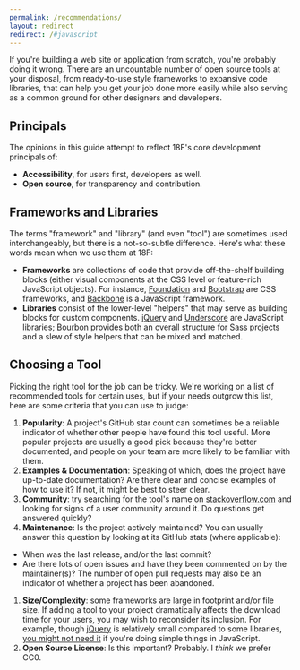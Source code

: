 ```yaml
---
permalink: /recommendations/
layout: redirect
redirect: /#javascript
---
```


If you're building a web site or application from scratch, you're probably doing it wrong. There are an uncountable number of open source tools at your disposal, from ready-to-use style frameworks to expansive code libraries, that can help you get your job done more easily while also serving as a common ground for other designers and developers.

## Principals
The opinions in this guide attempt to reflect 18F's core development principals of:

- **Accessibility**, for users first, developers as well.
- **Open source**, for transparency and contribution.

## Frameworks and Libraries
The terms "framework" and "library" (and even "tool") are sometimes used interchangeably, but there is a not-so-subtle difference. Here's what these words mean when we use them at 18F:

* **Frameworks** are collections of code that provide off-the-shelf building blocks (either visual components at the CSS level or feature-rich JavaScript objects). For instance, [Foundation] and [Bootstrap] are CSS frameworks, and [Backbone] is a JavaScript framework.
* **Libraries** consist of the lower-level "helpers" that may serve as building blocks for custom components. [jQuery] and [Underscore] are JavaScript libraries; [Bourbon] provides both an overall structure for [Sass] projects and a slew of style helpers that can be mixed and matched.

## Choosing a Tool
Picking the right tool for the job can be tricky. We're working on a list of recommended tools for certain uses, but if your needs outgrow this list, here are some criteria that you can use to judge:

1. **Popularity**: A project's GitHub star count can sometimes be a reliable indicator of whether other people have found this tool useful. More popular projects are usually a good pick because they're better documented, and people on your team are more likely to be familiar with them.
1. **Examples & Documentation**: Speaking of which, does the project have up-to-date documentation? Are there clear and concise examples of how to use it? If not, it might be best to steer clear.
1. **Community**: try searching for the tool's name on [stackoverflow.com](http://stackoverflow.com/) and looking for signs of a user community around it. Do questions get answered quickly?
1. **Maintenance**: Is the project actively maintained? You can usually answer this question by looking at its GitHub stats (where applicable):
  - When was the last release, and/or the last commit?
  - Are there lots of open issues and have they been commented on by the maintainer(s)? The number of open pull requests may also be an indicator of whether a project has been abandoned.
1. **Size/Complexity**: some frameworks are large in footprint and/or file size. If adding a tool to your project dramatically affects the download time for your users, you may wish to reconsider its inclusion. For example, though [jQuery] is relatively small compared to some libraries, [you might not need it](http://youmightnotneedjquery.com/) if you're doing simple things in JavaScript.
1. **Open Source License**: Is this important? Probably. I *think* we prefer CC0.

[Bootstrap]: http://getbootstrap.com/
[Bourbon]: http://bourbon.io/
[Foundation]: http://foundation.zurb.com/
[Backbone]: http://backbonejs.org/
[Underscore]: http://underscorejs.org/
[Neat]: http://neat.bourbon.io/
[Jekyll]: http://jekyllrb.com/
[npm]: https://www.npmjs.com/
[Bower]: http://bower.io/
[jQuery]: http://jquery.com/
[Sass]: http://sass-lang.com/
[Stackoverflow]: http://stackoverflow.com/
[Node.js]: https://nodejs.org/
[D3]: http://d3js.org/
[Cloud Foundry]: http://cloudfoundry.org/about/index.html
[Heroku]: https://www.heroku.com/
[Browserify]: http://browserify.org/
[Webpack]: http://webpack.github.io/
